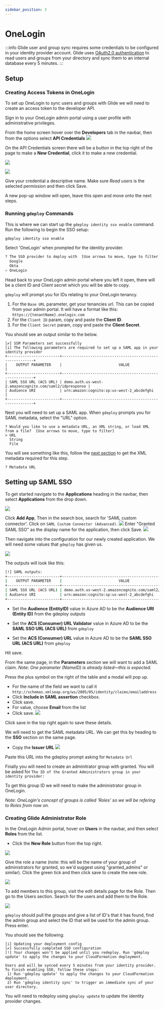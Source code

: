 ```yaml
---
sidebar_position: 3
---
```


# OneLogin

:::info
Glide user and group sync requires some credentials to be configured in your identity provider account. Glide uses [OAuth2.0 authentication](https://developers.onelogin.com/api-docs/2/oauth20-tokens/generate-tokens-2) to read users and groups from your directory and sync them to an internal database every 5 minutes.
:::

## Setup

### Creating Access Tokens in OneLogin

To set up OneLogin to sync users and groups with Glide we will need to create an access token to the developer API.

Sign in to your OneLogin admin portal using a user profile with administrative privileges.

From the home screen hover over the **Developers** tab in the navbar, then from the options select **API Credentials**
![](/img/sso/onelogin/1.png)

On the API Credentials screen there will be a button in the top right of the page to make a **New Credential**, click it to make a new credential.

![](/img/sso/onelogin/2.png)

![](/img/sso/onelogin/3.png)

Give your credential a descriptive name. Make sure _Read users_ is the selected permission and then click Save.

A new pop-up window will open, leave this open and move onto the next steps.

### Running `gdeploy` Commands

This is where we can start up the `gdeploy identity sso enable` command. Run the following to begin the SSO setup:

```bash
gdeploy identity sso enable
```

Select 'OneLogin' when prompted for the identity provider.

```bash
? The SSO provider to deploy with  [Use arrows to move, type to filter]
  Google
  Okta
> OneLogin
```

Head back to your OneLogin admin portal where you left it open, there will be a client ID and Client secret which you will be able to copy.

`gdeploy` will prompt you for IDs relating to your OneLogin tenancy.

1. For the `Base URL` parameter, get your tenancies url. This can be copied from your admin portal. It will have a format like this: `https://{tenantName}.onelogin.com`
2. For the `Client ID` param, copy and paste the **Client ID**.
3. For the `Client Secret` param, copy and paste the **Client Secret**.

You should see an output similar to the below.

```
[✔] SSM Parameters set successfully
[i] The following parameters are required to set up a SAML app in your identity provider
+------------------------+---------------------------------------------------------+
|    OUTPUT PARAMETER    |                          VALUE                          |
+------------------------+---------------------------------------------------------+
| SAML SSO URL (ACS URL) | demo.auth.us-west-2.amazoncognito.com/saml2/idpresponse |
| Audience URI           | urn:amazon:cognito:sp:us-west-2_abcdefghi               |
+------------------------+---------------------------------------------------------+
```

Next you will need to set up a SAML app. When `gdeploy` prompts you for SAML metadata, select the "URL" option.

```
? Would you like to use a metadata URL, an XML string, or load XML from a file?  [Use arrows to move, type to filter]
> URL
  String
  File
```

You will see something like this, follow the [next section](#setting-up-saml-sso) to get the XML metadata required for this step.

```
? Metadata URL
```

## Setting up SAML SSO

To get started navigate to the **Applications** heading in the navbar, then select **Applications** from the drop down.

![](/img/sso/onelogin/4.png)

Click **Add App**, Then in the search box, search for 'SAML custom connector'. Click on `SAML Custom Connector (Advanced)`.
![](/img/sso/onelogin/5.png)
Enter "Granted SAML SSO" as the display name for the application, then click Save.
![](/img/sso/onelogin/6.png)

Then navigate into the configuration for our newly created application. We will need some values that `gdeploy` has given us.

![](/img/sso/onelogin/7.png)

The outputs will look like this:

```bash
[!] SAML outputs:
+------------------------+---------------------------------------------------------+
|    OUTPUT PARAMETER    |                          VALUE                          |
+------------------------+---------------------------------------------------------+
| SAML SSO URL (ACS URL) | demo.auth.us-west-2.amazoncognito.com/saml2/idpresponse |
| Audience URI           | urn:amazon:cognito:sp:us-west-2_abcdefghi               |
+------------------------+---------------------------------------------------------+
```

- Set the **Audience (EntityID)** value in Azure AD to be the **Audience URI (Entity ID)** from the gdeploy outputs

- Set the **ACS (Consumer) URL Validator** value in Azure AD to be the **SAML SSO URL (ACS URL)** from `gdeploy`
- Set the **ACS (Consumer) URL** value in Azure AD to be the **SAML SSO URL (ACS URL)** from `gdeploy`

Hit save.

From the same page, in the **Parameters** section we will want to add a SAML claim.
_Note: One parameter (NameID) is already listed—this is expected._

Press the plus symbol on the right of the table and a modal will pop up.

- For the name of the field we want to call it `http://schemas.xmlsoap.org/ws/2005/05/identity/claims/emailaddress`
- Click **Include in SAML assertion** checkbox.
- Click save.
- For value, choose **Email** from the list
- Click save.
  ![](/img/sso/onelogin/8.png)

Click save in the top right again to save these details.

We will need to get the SAML metadata URL. We can get this by heading to the **SSO** section on the same page.

- Copy the **Issuer URL**
  ![](/img/sso/onelogin/9.png)

Paste this URL into the gdeploy prompt asking for `Metadata Url`

Finally you will need to create an adminitrator group with granted. You will be asked for `The ID of the Granted Administrators group in your identity provider:`

To get this group ID we will need to make the administrator group in OneLogin.

_Note: OneLogin's concept of groups is called 'Roles' so we will be refering to Roles from now on._

### Creating Glide Administrator Role

In the OneLogin Admin portal, hover on **Users** in the navbar, and then select **Roles** from the list.

- Click the **New Role** button from the top right.

![](/img/sso/onelogin/10.png)

Give the role a name (note: this will be the name of your group of administrators for granted, so we'd suggest using "granted_admins" or similar). Click the green tick and then click save to create the new role.

![](/img/sso/onelogin/11.png)

To add members to this group, visit the edit details page for the Role. Then go to the Users section.
Search for the users and add them to the Role.

![](/img/sso/onelogin/12.png)

`gdeploy` should pull the groups and give a list of ID's that it has found, find the admin group and select the ID that will be used for the admin group. Press enter.

You should see the following:

```
[i] Updating your deployment config
[✔] Successfully completed SSO configuration
[!] Your changes won't be applied until you redeploy. Run 'gdeploy update' to apply the changes to your CloudFormation deployment.

Users and will be synced every 5 minutes from your identity provider. To finish enabling SSO, follow these steps:
 1) Run 'gdeploy update' to apply the changes to your CloudFormation deployment.
 2) Run 'gdeploy identity sync' to trigger an immediate sync of your user directory.
```

You will need to redeploy using `gdeploy update` to update the identity provider changes.
